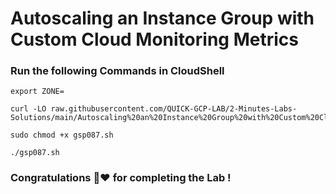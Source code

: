 # Autoscaling an Instance Group with Custom Cloud Monitoring Metrics 

### Run the following Commands in CloudShell

```
export ZONE=
```
```
curl -LO raw.githubusercontent.com/QUICK-GCP-LAB/2-Minutes-Labs-Solutions/main/Autoscaling%20an%20Instance%20Group%20with%20Custom%20Cloud%20Monitoring%20Metrics/gsp087.sh

sudo chmod +x gsp087.sh

./gsp087.sh
```

### Congratulations 🎊❤️ for completing the Lab !

